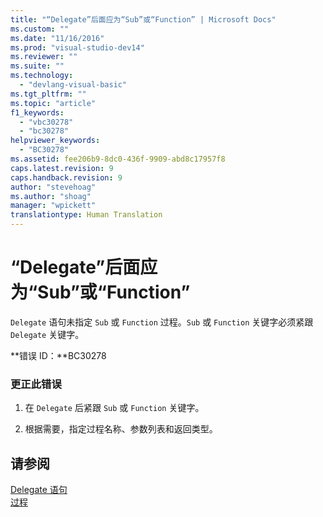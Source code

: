 ```yaml
---
title: "“Delegate”后面应为“Sub”或“Function” | Microsoft Docs"
ms.custom: ""
ms.date: "11/16/2016"
ms.prod: "visual-studio-dev14"
ms.reviewer: ""
ms.suite: ""
ms.technology: 
  - "devlang-visual-basic"
ms.tgt_pltfrm: ""
ms.topic: "article"
f1_keywords: 
  - "vbc30278"
  - "bc30278"
helpviewer_keywords: 
  - "BC30278"
ms.assetid: fee206b9-8dc0-436f-9909-abd8c17957f8
caps.latest.revision: 9
caps.handback.revision: 9
author: "stevehoag"
ms.author: "shoag"
manager: "wpickett"
translationtype: Human Translation
---
```

# “Delegate”后面应为“Sub”或“Function”
`Delegate` 语句未指定 `Sub` 或 `Function` 过程。`Sub` 或 `Function` 关键字必须紧跟 `Delegate` 关键字。  
  
 **错误 ID：**BC30278  
  
### 更正此错误  
  
1.  在 `Delegate` 后紧跟 `Sub` 或 `Function` 关键字。  
  
2.  根据需要，指定过程名称、参数列表和返回类型。  
  
## 请参阅  
 [Delegate 语句](../../visual-basic/language-reference/statements/delegate-statement.md)   
 [过程](../../visual-basic/programming-guide/language-features/procedures/index.md)